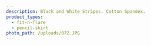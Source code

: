 ```yaml
---
description: Black and White Stripes. Cotton Spandex.
product_types:
  - fit-n-flare
  - pencil-skirt
photo_path: /uploads/072.JPG
---
```

